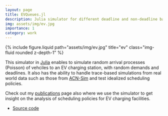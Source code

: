 ```yaml
---
layout: page
title: EVQueues.jl
description: Julia simulator for different deadline and non-deadline based EV charging policies
img: assets/img/ev.jpg
importance: 1
category: work
---
```


<div class="col-sm-8 mt-8 mt-md-0">
    {% include figure.liquid path="assets/img/ev.jpg" title="ev" class="img-fluid rounded z-depth-1" %}
</div>

This simulator in [Julia](https://julialang.org/) enables to simulate random arrival processes (Poisson) of vehciles to an EV charging station, with random demands and deadlines. It also has the ability to handle trace-based simulations from real world data such as those from [ACN-Sim](https://ev.caltech.edu/simulator) and test idealized scheduling policies.

Check out my [publications](/publications) page also where we use the simulator to get insight on the analysis of scheduling policies for EV charging facilities.

* [Source code](https://github.com/aferragu/EVQueues.jl)
